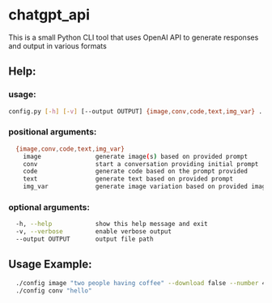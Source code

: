 # chatgpt_api

This is a small Python CLI tool that uses OpenAI API to generate responses and output in various formats

## Help:
### usage:
```bash
config.py [-h] [-v] [--output OUTPUT] {image,conv,code,text,img_var} ...
```

### positional arguments: 

```bash
  {image,conv,code,text,img_var}
    image               generate image(s) based on provided prompt
    conv                start a conversation providing initial prompt
    code                generate code based on the prompt provided
    text                generate text based on provided prompt
    img_var             generate image variation based on provided image png file
```
### optional arguments:
```bash
  -h, --help            show this help message and exit
  -v, --verbose         enable verbose output
  --output OUTPUT       output file path
```

## Usage Example:


```bash
  ./config image "two people having coffee" --download false --number 4
  ./config conv "hello"
```
  
  